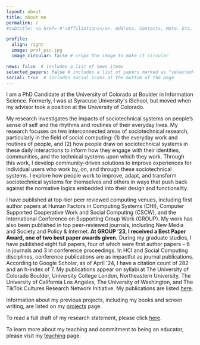 ```yaml
---
layout: about
title: about me
permalink: /
#subtitle: <a href='#'>Affiliations</a>. Address. Contacts. Moto. Etc.

profile:
  align: right
  image: prof_pic.jpg
  image_circular: false # crops the image to make it circular

news: false  # includes a list of news items
selected_papers: false # includes a list of papers marked as "selected={true}"
social: true  # includes social icons at the bottom of the page
---
```


I am a PhD Candidate  at the University of Colorado at Boulder in Information Science. Formerly, I was at Syracuse University's iSchool, but moved when my advisor took a position at the University of Colorado.

My research investigates the impacts of sociotechnical systems on people’s sense of self and the rhythms and routines of their everyday lives. My research focuses on two interconnected areas of sociotechnical research, particularly in the field of social computing: (1) the everyday work and routines of people, and (2) how people draw on sociotechnical systems in these daily interactions to inform how they engage with their identities, communities, and the technical systems upon which they work. Through this work, I develop community-driven solutions to improve experiences for individual users who work by, on, and through these sociotechnical systems. I explore how people work to improve, adapt, and transform sociotechnical systems for themselves and others in ways that push back against the normative logics embedded into their design and functionality.

I have published at top-tier peer reviewed computing venues, including first author papers at Human Factors in Computing Systems (CHI), Computer Supported Cooperative Work and Social Computing (CSCW), and the International Conference on Supporting Group Work (GROUP). My work has also been published in top peer-reviewed journals, including New Media and Society and Policy & Internet. **At GROUP ’23, I received a Best Paper Award, one of two best paper awards given.** During my graduate studies, I have published eight full papers, four of which were first author papers – 6 in journals and 3 in conference proceedings. In HCI and Social Computing disciplines, conference publications are as impactful as journal publications.  According to Google Scholar, as of April '24, I have a citation count of 282 and an h-index of 7. My publications appear on syllabi at The University of Colorado Boulder, University College London, Northeastern University, The University of California Los Angeles, The University of Washington, and The TikTok Cultures Research Network Initiative.  My publications are listed [here](/publications/).

Information about my previous projects, including my books and screen writing, are listed on my [projects](/projects) page.

To read a full draft of my research statement, please click [here](/assets/pdf/Research_Statement.pdf).

To learn more about my teaching and commitment to being an educator, please visit my [teaching](/teaching) page.
